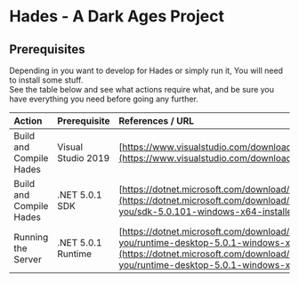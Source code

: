 # Hades - A Dark Ages Project

## Prerequisites

Depending in you want to develop for Hades or simply run it, You will need to install some stuff.  
See the table below and see what actions require what, and be sure you have everything you need before going any further.

| Action | Prerequisite | References / URL |
| :--- | :--- | :--- |
| Build and Compile Hades | Visual Studio 2019 | [https://www.visualstudio.com/downloads/](https://www.visualstudio.com/downloads/) |
| Build and Compile Hades | .NET 5.0.1 SDK | [https://dotnet.microsoft.com/download/dotnet/5.0](https://dotnet.microsoft.com/download/dotnet/thank-you/sdk-5.0.101-windows-x64-installer) |
| Running the Server | .NET 5.0.1 Runtime | [https://dotnet.microsoft.com/download/dotnet/thank-you/runtime-desktop-5.0.1-windows-x64-installer](https://dotnet.microsoft.com/download/dotnet/thank-you/runtime-desktop-5.0.1-windows-x64-installer) |







